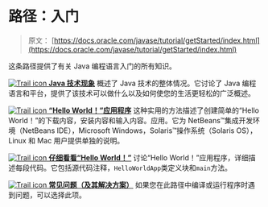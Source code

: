 # 路径：入门

> 原文： [https://docs.oracle.com/javase/tutorial/getStarted/index.html](https://docs.oracle.com/javase/tutorial/getStarted/index.html)

这条路径提供了有关 Java 编程语言入门的所有知识。

[![Trail icon](img/e9c433b0e9e920848e3121488f50fc17.jpg) **Java 技术现象**](intro/index.html) 概述了 Java 技术的整体情况。它讨论了 Java 编程语言和平台，提供了该技术可以做什么以及如何使您的生活更轻松的广泛概述。

[![Trail icon](img/e9c433b0e9e920848e3121488f50fc17.jpg) **“Hello World！”应用程序**](cupojava/index.html) 这种实用的方法描述了创建简单的“Hello World！”的下载内容，安装内容和输入内容。应用。它为 NetBeans™集成开发环境（NetBeans IDE），Microsoft Windows，Solaris™操作系统（Solaris OS），Linux 和 Mac 用户提供单独的说明。

[![Trail icon](img/e9c433b0e9e920848e3121488f50fc17.jpg) **仔细看看“Hello World！”**](application/index.html) 讨论“Hello World！”应用程序，详细描述每段代码。它包括源代码注释，`HelloWorldApp`类定义块和`main`方法。

[![Trail icon](img/e9c433b0e9e920848e3121488f50fc17.jpg) **常见问题（及其解决方案）**](problems/index.html) 如果您在此路径中编译或运行程序时遇到问题，可以选择此项。